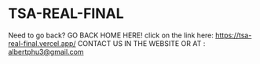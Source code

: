 # TSA-REAL-FINAL
Need to go back?
GO BACK HOME HERE!
click on the link here: https://tsa-real-final.vercel.app/
CONTACT US IN THE WEBSITE OR AT : albertphu3@gmail.com
